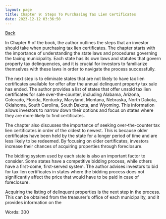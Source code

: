 ```yaml
---
layout: page
title: Chapter 9: Steps To Purchasing Tax Lien Certificates
date: 2023-12-12 03:36:50
---
```


[Back](./)


In Chapter 9 of the book, the author outlines the steps that an investor should take when purchasing tax lien certificates. The chapter starts with the importance of understanding the state laws and procedures governing the taxing municipality. Each state has its own laws and statutes that govern property tax delinquencies, and it is crucial for investors to familiarize themselves with these laws in order to navigate the process successfully.

The next step is to eliminate states that are not likely to have tax lien certificates available for offer after the annual delinquent property tax sale has ended. The author provides a list of states that offer unsold tax lien certificates for sale over-the-counter, including Alabama, Arizona, Colorado, Florida, Kentucky, Maryland, Montana, Nebraska, North Dakota, Oklahoma, South Carolina, South Dakota, and Wyoming. This information allows investors to narrow down their options and focus on states where they are more likely to find certificates.

The chapter also discusses the importance of seeking over-the-counter tax lien certificates in order of the oldest to newest. This is because older certificates have been held by the state for a longer period of time and are less likely to be redeemed. By focusing on older certificates, investors increase their chances of acquiring properties through foreclosure.

The bidding system used by each state is also an important factor to consider. Some states have a competitive bidding process, while others have a first-come, first-served system. The author advises investors to bid for tax lien certificates in states where the bidding process does not significantly affect the price that would have to be paid in case of foreclosure.

Acquiring the listing of delinquent properties is the next step in the process. This can be obtained from the treasurer's office of each municipality, and it provides information on the

Words: 300